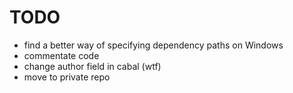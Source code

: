 # TODO

* find a better way of specifying dependency paths on Windows
* commentate code
* change author field in cabal (wtf)
* move to private repo
